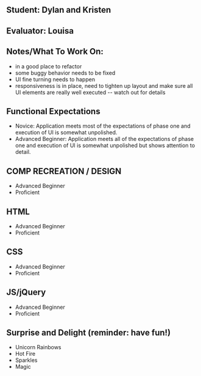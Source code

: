 ## Student: Dylan and Kristen
## Evaluator: Louisa
## Notes/What To Work On:

- in a good place to refactor
- some buggy behavior needs to be fixed
- UI fine turning needs to happen
- responsiveness is in place, need to tighten up layout and make sure all UI elements are really well executed -- watch out for details

## Functional Expectations

* Novice: Application meets most of the expectations of phase one and execution of UI is somewhat unpolished.
* Advanced Beginner: Application meets all of the expectations of phase one and execution of UI is somewhat unpolished but shows attention to detail.


## COMP RECREATION / DESIGN

* Advanced Beginner  
* Proficient  


## HTML

* Advanced Beginner  
* Proficient   


## CSS

* Advanced Beginner  
* Proficient  


## JS/jQuery

* Advanced Beginner  
* Proficient  


## Surprise and Delight (reminder: have fun!)

* Unicorn Rainbows  
* Hot Fire  
* Sparkles  
* Magic
